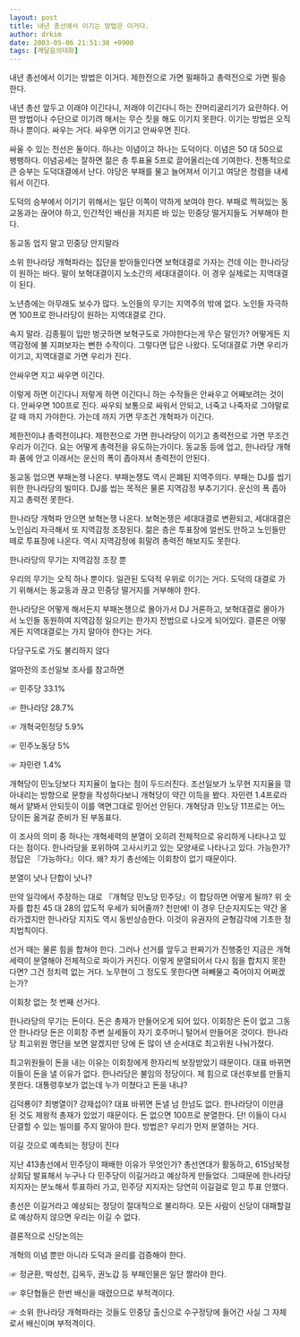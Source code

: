 ```yaml
---
layout: post
title: 내년 총선에서 이기는 방법은 이거다.
author: drkim
date: 2003-05-06 21:51:38 +0900
tags: [깨달음의대화]
---
```

내년 총선에서 이기는 방법은 이거다. 제한전으로 가면 필패하고 총력전으로 가면 필승한다.
  

  
내년 총선 앞두고 이래야 이긴다니, 저래야 이긴다니 하는 잔머리굴리기가 요란하다. 어떤 방법이나 수단으로 이기려 해서는 무슨 짓을 해도 이기지 못한다. 이기는 방법은 오직 하나 뿐이다. 싸우는 거다. 싸우면 이기고 안싸우면 진다.
  

  
싸울 수 있는 전선은 둘이다. 하나는 이념이고 하나는 도덕이다. 이념은 50 대 50으로 팽팽하다. 이념공세는 잘하면 젊은 층 투표율 5프로 끌어올리는데 기여한다. 전통적으로 큰 승부는 도덕대결에서 난다. 야당은 부패를 물고 늘어져서 이기고 여당은 청렴을 내세워서 이긴다.
  

  
도덕의 승부에서 이기기 위해서는 일단 이쪽이 약하게 보여야 한다. 부패로 찍혀있는 동교동과는 끊어야 하고, 인간적인 배신을 저지른 바 있는 민중당 떨거지들도 거부해야 한다.
  

  
동교동 업지 말고 민중당 안지말라
  
소위 한나라당 개혁파라는 집단을 받아들인다면 보혁대결로 가자는 건데 이는 한나라당이 원하는 바다. 말이 보혁대결이지 노소간의 세대대결이다. 이 경우 실제로는 지역대결이 된다.
  

  
노년층에는 아무래도 보수가 많다. 노인들의 무기는 지역주의 밖에 없다. 노인들 자극하면 100프로 한나라당이 원하는 지역대결로 간다.
  

  
속지 말라. 김종필이 입만 벙긋하면 보혁구도로 가야한다는게 무슨 말인가? 어떻게든 지역감정에 불 지펴보자는 뻔한 수작이다. 그렇다면 답은 나왔다. 도덕대결로 가면 우리가 이기고, 지역대결로 가면 우리가 진다.
  

  
안싸우면 지고 싸우면 이긴다.
  
이렇게 하면 이긴다니 저렇게 하면 이긴다니 하는 수작들은 안싸우고 어째보려는 것이다. 안싸우면 100프로 진다. 싸우되 보통으로 싸워서 안되고, 너죽고 나죽자로 그야말로 갈 때 까지 가야한다. 가는데 까지 가면 무조건 개혁파가 이긴다.
  

  
제한전이냐 총력전이냐다. 제한전으로 가면 한나라당이 이기고 총력전으로 가면 무조건 우리가 이긴다. 요는 어떻게 총력전을 유도하는가이다. 동교동 등에 업고, 한나라당 개혁파 품에 안고 이래서는 운신의 폭이 좁아져서 총력전이 안된다.
  

  
동교동 업으면 부패논쟁 나온다. 부패논쟁도 역시 은폐된 지역주의다. 부패는 DJ를 씹기 위한 한나라당의 빌미다. DJ를 씹는 목적은 물론 지역감정 부추기기다. 운신의 폭 좁아지고 총력전 못한다.
  

  
한나라당 개혁파 안으면 보혁논쟁 나온다. 보혁논쟁은 세대대결로 변환되고, 세대대결은 노인심리 자극해서 또 지역감정 조장된다. 젊은 층은 투표장에 얼씬도 안하고 노인들만 떼로 투표장에 나온다. 역시 지역감정에 휘말려 총력전 해보지도 못한다.
  

  
한나라당의 무기는 지역감정 조장 뿐
  
우리의 무기는 오직 하나 뿐이다. 일관된 도덕적 우위로 이기는 거다. 도덕의 대결로 가기 위해서는 동교동과 끊고 민중당 떨거지를 거부해야 한다.
  

  
한나라당은 어떻게 해서든지 부패논쟁으로 몰아가서 DJ 거론하고, 보혁대결로 몰아가서 노인들 동원하여 지역감정 일으키는 한가지 전법으로 나오게 되어있다. 결론은 어떻게든 지역대결로는 가지 말아야 한다는 거다.
  

  
다당구도로 가도 불리하지 않다
  
얼마전의 조선일보 조사를 참고하면
  

  
☞ 민주당 33.1%
  
☞ 한나라당 28.7%
  
☞ 개혁국민정당 5.9%
  
☞ 민주노동당 5%
  
☞ 자민련 1.4%
  

  
개혁당이 민노당보다 지지율이 높다는 점이 두드러진다. 조선일보가 노무현 지지율을 깎아내리는 방향으로 문항을 작성하다보니 개혁당이 약간 이득을 봤다. 자민련 1.4프로라 해서 얕봐서 안되듯이 이를 액면그대로 믿어선 안된다. 개혁당과 민노당 11프로는 어느당이든 옮겨갈 준비가 된 부동표다.
  

  
이 조사의 의미 중 하나는 개혁세력의 분열이 오히려 전체적으로 유리하게 나타나고 있다는 점이다. 한나라당을 포위하여 고사시키고 있는 모양새로 나타나고 있다. 가능한가? 정답은 『가능하다』이다. 왜? 차기 총선에는 이회창이 없기 때문이다.
  

  
분열이 낫나 단합이 낫나?
  
만약 일각에서 주장하는 대로 『개혁당 민노당 민주당』이 합당하면 어떻게 될까? 위 숫자를 합친 45 대 28의 압도적 우세가 되어줄까? 천만에! 이 경우 단순지지도는 약간 올라가겠지만 한나라당 지지도 역시 동반상승한다. 이것이 유권자의 균형감각에 기초한 정치법칙이다.
  

  
선거 때는 물론 힘을 합쳐야 한다. 그러나 선거를 앞두고 판짜기가 진행중인 지금은 개혁세력이 분열해야 전체적으로 파이가 커진다. 이렇게 분열되어서 다시 힘을 합치지 못한다면? 그건 정치력 없는 거다. 노무현이 그 정도도 못한다면 혀빼물고 죽어야지 어쩌겠는가?
  

  
이회창 없는 첫 번째 선거다.
  
한나라당의 무기는 돈이다. 돈은 총재가 만들어오게 되어 있다. 이회창은 돈이 없고 그동안 한나라당 돈은 이회창 주변 실세들이 자기 호주머니 털어서 만들어온 것이다. 한나라당 최고위원 명단을 보면 알겠지만 당에 돈 많이 낸 순서대로 최고위원 나눠가졌다.
  

  
최고위원들이 돈을 내는 이유는 이회창에게 한자리씩 보장받았기 때문이다. 대표 바뀌면 이들이 돈을 낼 이유가 없다. 한나라당은 불임의 정당이다. 제 힘으로 대선후보를 만들지 못한다. 대통령후보가 없는데 누가 미쳤다고 돈을 내냐?
  

  
김덕룡이? 최병열이? 강재섭이? 대표 바뀌면 돈낼 넘 한넘도 없다. 한나라당이 이만큼 된 것도 제왕적 총재가 있었기 때문이다. 돈 없으면 100프로 분열한다. 단! 이들이 다시 단결할 수 있는 빌미를 주지 말아야 한다. 방법은? 우리가 먼저 분열하는 거다.
  

  
이길 것으로 예측되는 정당이 진다
  
지난 413총선에서 민주당이 패배한 이유가 무엇인가? 총선연대가 활동하고, 615남북정상회담 발표해서 누구나 다 민주당이 이길거라고 예상하게 만들었다. 그때문에 한나라당 지지자는 분노해서 투표하러 가고, 민주당 지지자는 당연히 이길걸로 믿고 투표 안했다.
  

  
총선은 이길거라고 예상되는 정당이 절대적으로 불리하다. 모든 사람이 신당이 대패할걸로 예상하지 않으면 우리는 이길 수 없다.
  

  
결론적으로 신당논의는
  
개혁의 이념 뿐만 아니라 도덕과 윤리를 검증해야 한다.
  

  
☞ 정균환, 박성천, 김옥두, 권노갑 등 부패인물은 일단 짤라야 한다.
  
☞ 후단협들은 한번 배신을 때렸으므로 부적격이다.
  
☞ 소위 한나라당 개혁파라는 것들도 민중당 출신으로 수구정당에 들어간 사실 그 자체로서 배신이며 부적격이다.
